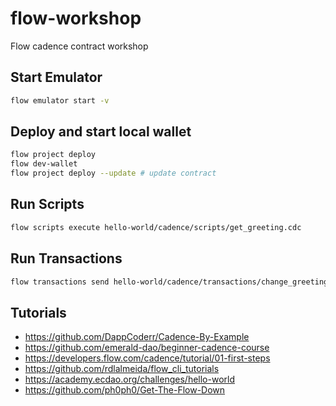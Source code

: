 # flow-workshop

Flow cadence contract workshop

## Start Emulator

```sh
flow emulator start -v
```

## Deploy and start local wallet

```sh
flow project deploy
flow dev-wallet
flow project deploy --update # update contract
```

## Run Scripts

```sh
flow scripts execute hello-world/cadence/scripts/get_greeting.cdc
```

## Run Transactions

```sh
flow transactions send hello-world/cadence/transactions/change_greeting.cdc "hello"
```

## Tutorials

* <https://github.com/DappCoderr/Cadence-By-Example>
* <https://github.com/emerald-dao/beginner-cadence-course>
* <https://developers.flow.com/cadence/tutorial/01-first-steps>
* <https://github.com/rdlalmeida/flow_cli_tutorials>
* <https://academy.ecdao.org/challenges/hello-world>
* <https://github.com/ph0ph0/Get-The-Flow-Down>
